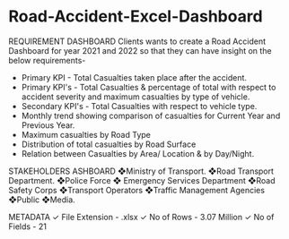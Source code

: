 # Road-Accident-Excel-Dashboard
REQUIREMENT DASHBOARD
Clients wants to create a Road Accident Dashboard for year 2021 and 2022 so that they can
have insight on the below requirements-
* Primary KPI - Total Casualties taken place after the accident.
* Primary KPI's - Total Casualties & percentage of total with respect to accident severity and
maximum casualties by type of vehicle.
* Secondary KPI's - Total Casualties with respect to vehicle type.
* Monthly trend showing comparison of casualties for Current Year and Previous Year.
* Maximum casualties by Road Type
* Distribution of total casualties by Road Surface
* Relation between Casualties by Area/ Location & by Day/Night.

STAKEHOLDERS ASHBOARD
❖Ministry of Transport.
❖Road Transport Department.
❖Police Force
❖ Emergency Services Department
❖Road Safety Corps
❖Transport Operators
❖Traffic Management Agencies
❖Public
❖Media.

METADATA
✓ File Extension - .xlsx
✓ No of Rows - 3.07 Million
✓ No of Fields - 21
